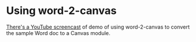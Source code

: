 # Using word-2-canvas


[There's a YouTube screencast](https://youtu.be/YggQaFWqpEU) of  demo of using word-2-canvas to convert the sample Word doc to a Canvas module.